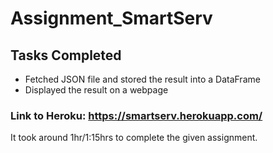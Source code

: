# Assignment_SmartServ

## Tasks Completed
- Fetched JSON file and stored the result into a DataFrame
- Displayed the result on a webpage

### Link to Heroku: https://smartserv.herokuapp.com/
It took around 1hr/1:15hrs to complete the given assignment.
